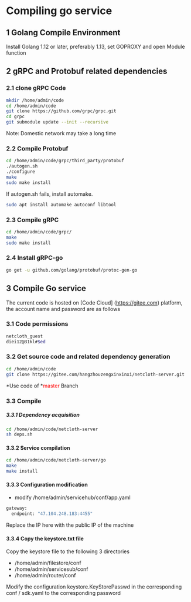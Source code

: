 # Compiling go service

## 1 Golang Compile Environment

Install Golang 1.12 or later, preferably 1.13, set GOPROXY and open Module function

## 2 gRPC and Protobuf related dependencies

### 2.1 clone gRPC Code

```bash
mkdir /home/admin/code
cd /home/admin/code
git clone https://github.com/grpc/grpc.git
cd grpc
git submodule update --init --recursive

```

Note: Domestic network may take a long time

### 2.2  Compile Protobuf

```bash
cd /home/admin/code/grpc/third_party/protobuf
./autogen.sh
./configure
make
sudo make install
```

If autogen.sh fails, install automake.

```bash
sudo apt install automake autoconf libtool
```

### 2.3 Compile gRPC

```bash
cd /home/admin/code/grpc/
make
sudo make install
```

### 2.4 Install gRPC-go

```bash
go get -u github.com/golang/protobuf/protoc-gen-go
```

## 3 Compile Go service

The current code is hosted on [Code Cloud] (https://gitee.com) platform, the account name and password are as follows

### 3.1 Code permissions

```bash
netcloth_guest
diei12@31kl#$ed
```

### 3.2 Get source code and related dependency generation

```bash
cd /home/admin/code
git clone https://gitee.com/hangzhouzengxinxinxi/netcloth-server.git
```

*Use code of *<font color=red>master</font> Branch

### 3.3 Compile

##### 3.3.1 Dependency acquisition

```bash
cd /home/admin/code/netcloth-server
sh deps.sh
```

#### 3.3.2 Service compilation

```bash
cd /home/admin/code/netcloth-server/go
make
make install
```

#### 3.3.3 Configuration modification

*  modify /home/admin/servicehub/conf/app.yaml

```bash
gateway:
  endpoint: "47.104.248.183:4455"
```
 Replace the IP here with the public IP of the machine

#### 3.3.4 Copy the keystore.txt file
Copy the keystore file to the following 3 directories

* /home/admin/filestore/conf
* /home/admin/servicesub/conf
* /home/admin/router/conf


Modify the configuration keystore.KeyStorePasswd in the corresponding conf / sdk.yaml to the corresponding password
